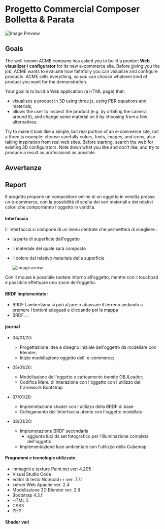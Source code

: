 ﻿# Progetto Commercial Composer Bolletta & Parata
	
![Image Preview](/preview/preview.png)
	
## Goals 
The well-known ACME company has asked you to build a product  **Web visualizer / configurator**  for its new e-commerce site. Before giving you the job, ACME wants to evaluate how faithfully you can visualize and configure products. ACME sells everything, so you can choose whatever kind of product you want for the demonstration.

Your goal is to build a Web application (a HTML page) that:

-   visualizes a product in 3D using three.js, using PBR equations and materials;
-   allows the user to inspect the product (e.g. by orbiting the camera around it), and change some material on it by choosing from a few alternatives.

Try to make it look like a simple, but real portion of an e-commerce site, not a three.js example: choose carefully colors, fonts, images, and icons, also taking inspiration from real web sites. Before starting, search the web for existing 3D configurators. Note down what you like and don't like, and try to produce a result as professional as possible.

## Avvertenze
	
	
## Report

Il progetto propone un compositore online di un oggetto in vendita presso un e-commerce, con la possibilità di scelta dei vari materiali e dei relativi colori che comporranno l'oggetto in vendita.

#### Interfaccia

L' interfaccia si compone di un menu centrale che permetterà di scegliere :
* la parte di superficie dell'oggetto 
* il materiale del quale sarà composto
* il colore del relativo materiale della superficie
	
	![Image arrow](/textures/arrows.png)
	

Con il mouse è possibile ruotare intorno all'oggetto, mentre con il touchpad è possibile effettuare uno zoom dell'oggetto. 


#### BRDF Implementate:

* BRDF Lambertiana
	si può alzare o abassare il terreno andando a premere i bottoni adeguati e cliccando poi la mappa
* BRDF ...



#### journal

* 04/01/20:
	* Progettazione idea e disegno iniziale dell'oggetto da modellare con Blender;  
	* Inizio modellazione oggetto dell' e-commerce;
	
* 05/01/20:
	* Modellazione dell'oggetto e caricamento tramite OBJLoader;
	* Codifica Menu di interazione con l'oggetto con l'utilizzo del framework Bootstrap

* 07/01/20:
	* Implemetazione shader con l'utilizzo della BRDF di base 
	* Collegamento dell'interfaccia utente con l'oggetto modellato

* 08/01/20:
	* Implemetazione  BRDF secondaria  
		* aggiunta luci da set fotografico per l'illuminazione completa dell'oggetto 
	* Implementazione luce ambientale con l'utilizzo della Cubemap
	
 	
#### Programmi e tecnologie utilizzate 

* immagini e texture Paint.net ver: 4.205  
* Visual Studio Code	  
* editor di testo Notepad++ ver: 7.7.1  
* server Web Apache ver: 2.4  
* Modellazione 3D Blender ver: 2.8
* Bootstrap 4.3.1
* HTML 5
* CSS3
* PHP


#### Shader vari


